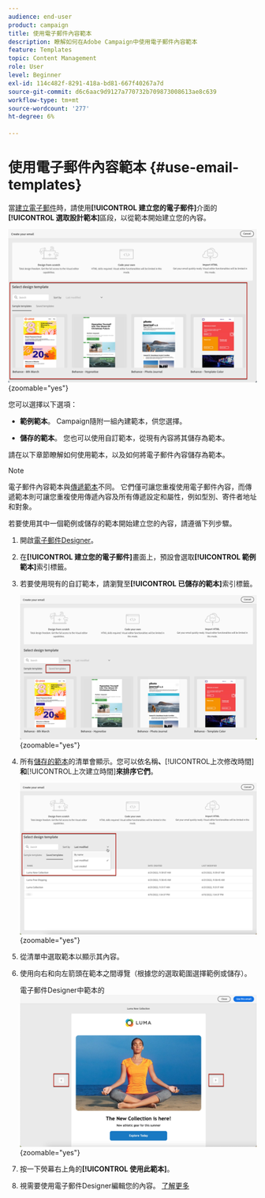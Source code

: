 ```yaml
---
audience: end-user
product: campaign
title: 使用電子郵件內容範本
description: 瞭解如何在Adobe Campaign中使用電子郵件內容範本
feature: Templates
topic: Content Management
role: User
level: Beginner
exl-id: 114c482f-8291-418a-bd81-667f40267a7d
source-git-commit: d6c6aac9d9127a770732b709873008613ae8c639
workflow-type: tm+mt
source-wordcount: '277'
ht-degree: 6%

---
```


# 使用電子郵件內容範本 {#use-email-templates}

當[建立電子郵件](../email/create-email.md)時，請使用&#x200B;**[!UICONTROL 建立您的電子郵件]**&#x200B;介面的&#x200B;**[!UICONTROL 選取設計範本]**&#x200B;區段，以從範本開始建立您的內容。

![電子郵件Designer介面顯示可用的範本](assets/email_designer-templates.png){zoomable="yes"}

您可以選擇以下選項：

* **範例範本**。 Campaign隨附一組內建範本，供您選擇。

* **儲存的範本**。 您也可以使用自訂範本，從現有內容將其儲存為範本。

請在以下章節瞭解如何使用範本，以及如何將電子郵件內容儲存為範本。

>[!NOTE]
>
>電子郵件內容範本與[傳遞範本](../msg/delivery-template.md)不同。 它們僅可讓您重複使用電子郵件內容，而傳遞範本則可讓您重複使用傳遞內容及所有傳遞設定和屬性，例如型別、寄件者地址和對象。

若要使用其中一個範例或儲存的範本開始建立您的內容，請遵循下列步驟。

1. 開啟[電子郵件Designer](create-email-content.md)。

1. 在&#x200B;**[!UICONTROL 建立您的電子郵件]**&#x200B;畫面上，預設會選取&#x200B;**[!UICONTROL 範例範本]**&#x200B;索引標籤。

1. 若要使用現有的自訂範本，請瀏覽至&#x200B;**[!UICONTROL 已儲存的範本]**&#x200B;索引標籤。

   ![電子郵件Designer中的已儲存範本索引標籤](assets/email_designer-saved-templates-tab.png){zoomable="yes"}

1. 所有[儲存的範本](#save-as-template)的清單會顯示。您可以依名稱&#x200B;**、**&#x200B;[!UICONTROL &#x200B;上次修改時間&#x200B;]&#x200B;**和**&#x200B;[!UICONTROL &#x200B;上次建立時間&#x200B;]&#x200B;**來排序它們**。

   ![電子郵件Designer中已儲存的範本清單](assets/email_designer-saved-templates.png){zoomable="yes"}

1. 從清單中選取範本以顯示其內容。

1. 使用向右和向左箭頭在範本之間導覽（根據您的選取範圍選擇範例或儲存）。

   電子郵件Designer中範本的![導覽箭頭](assets/email_designer-saved-templates-navigate.png){zoomable="yes"}

1. 按一下熒幕右上角的&#x200B;**[!UICONTROL 使用此範本]**。

1. 視需要使用電子郵件Designer編輯您的內容。 [了解更多](create-email-content.md)